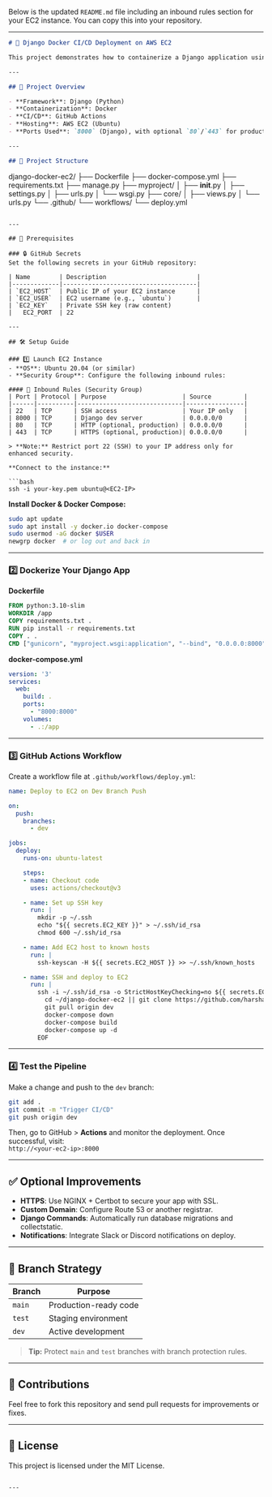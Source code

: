 Below is the updated `README.md` file including an inbound rules section for your EC2 instance. You can copy this into your repository.

---

```markdown
# 🚀 Django Docker CI/CD Deployment on AWS EC2

This project demonstrates how to containerize a Django application using Docker and set up a full CI/CD pipeline using **GitHub Actions**, deploying to an AWS EC2 instance.

---

## 🧱 Project Overview

- **Framework**: Django (Python)
- **Containerization**: Docker
- **CI/CD**: GitHub Actions
- **Hosting**: AWS EC2 (Ubuntu)
- **Ports Used**: `8000` (Django), with optional `80`/`443` for production

---

## 📂 Project Structure

```
django-docker-ec2/
├── Dockerfile
├── docker-compose.yml
├── requirements.txt
├── manage.py
├── myproject/
│   ├── __init__.py
│   ├── settings.py
│   ├── urls.py
│   └── wsgi.py
├── core/
│   ├── views.py
│   └── urls.py
└── .github/
    └── workflows/
        └── deploy.yml
```

---

## 🧰 Prerequisites

### 🔒 GitHub Secrets
Set the following secrets in your GitHub repository:

| Name        | Description                         |
|-------------|-------------------------------------|
| `EC2_HOST`  | Public IP of your EC2 instance      |
| `EC2_USER`  | EC2 username (e.g., `ubuntu`)       |
| `EC2_KEY`   | Private SSH key (raw content)
|   EC2_PORT  | 22

---

## 🛠️ Setup Guide

### 1️⃣ Launch EC2 Instance
- **OS**: Ubuntu 20.04 (or similar)
- **Security Group**: Configure the following inbound rules:

#### 🔐 Inbound Rules (Security Group)
| Port | Protocol | Purpose                     | Source         |
|------|----------|-----------------------------|----------------|
| 22   | TCP      | SSH access                  | Your IP only   |
| 8000 | TCP      | Django dev server           | 0.0.0.0/0      |
| 80   | TCP      | HTTP (optional, production) | 0.0.0.0/0      |
| 443  | TCP      | HTTPS (optional, production)| 0.0.0.0/0      |

> **Note:** Restrict port 22 (SSH) to your IP address only for enhanced security.

**Connect to the instance:**

```bash
ssh -i your-key.pem ubuntu@<EC2-IP>
```

**Install Docker & Docker Compose:**

```bash
sudo apt update
sudo apt install -y docker.io docker-compose
sudo usermod -aG docker $USER
newgrp docker  # or log out and back in
```

---

### 2️⃣ Dockerize Your Django App

**Dockerfile**

```dockerfile
FROM python:3.10-slim
WORKDIR /app
COPY requirements.txt .
RUN pip install -r requirements.txt
COPY . .
CMD ["gunicorn", "myproject.wsgi:application", "--bind", "0.0.0.0:8000"]
```

**docker-compose.yml**

```yaml
version: '3'
services:
  web:
    build: .
    ports:
      - "8000:8000"
    volumes:
      - .:/app
```

---

### 3️⃣ GitHub Actions Workflow

Create a workflow file at `.github/workflows/deploy.yml`:

```yaml
name: Deploy to EC2 on Dev Branch Push

on:
  push:
    branches:
      - dev

jobs:
  deploy:
    runs-on: ubuntu-latest

    steps:
    - name: Checkout code
      uses: actions/checkout@v3

    - name: Set up SSH key
      run: |
        mkdir -p ~/.ssh
        echo "${{ secrets.EC2_KEY }}" > ~/.ssh/id_rsa
        chmod 600 ~/.ssh/id_rsa

    - name: Add EC2 host to known hosts
      run: |
        ssh-keyscan -H ${{ secrets.EC2_HOST }} >> ~/.ssh/known_hosts

    - name: SSH and deploy to EC2
      run: |
        ssh -i ~/.ssh/id_rsa -o StrictHostKeyChecking=no ${{ secrets.EC2_USER }}@${{ secrets.EC2_HOST }} << 'EOF'
          cd ~/django-docker-ec2 || git clone https://github.com/harshadakhorgade/django-docker-ec2.git ~/django-docker-ec2 && cd ~/django-docker-ec2
          git pull origin dev
          docker-compose down
          docker-compose build
          docker-compose up -d
        EOF
```

---

### 4️⃣ Test the Pipeline

Make a change and push to the `dev` branch:

```bash
git add .
git commit -m "Trigger CI/CD"
git push origin dev
```

Then, go to GitHub > **Actions** and monitor the deployment. Once successful, visit:  
`http://<your-ec2-ip>:8000`

---

## ✅ Optional Improvements

- **HTTPS**: Use NGINX + Certbot to secure your app with SSL.
- **Custom Domain**: Configure Route 53 or another registrar.
- **Django Commands**: Automatically run database migrations and collectstatic.
- **Notifications**: Integrate Slack or Discord notifications on deploy.

---

## 🌳 Branch Strategy

| Branch | Purpose                     |
|--------|-----------------------------|
| `main` | Production-ready code       |
| `test` | Staging environment         |
| `dev`  | Active development          |

> **Tip:** Protect `main` and `test` branches with branch protection rules.

---

## 🤝 Contributions

Feel free to fork this repository and send pull requests for improvements or fixes.

---

## 📜 License

This project is licensed under the MIT License.
```

---
